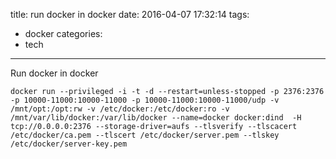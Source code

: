 title: run docker in docker
date: 2016-04-07 17:32:14
tags:
  - docker
categories:
  - tech
---
Run docker in docker
```
docker run --privileged -i -t -d --restart=unless-stopped -p 2376:2376 -p 10000-11000:10000-11000 -p 10000-11000:10000-11000/udp -v /mnt/opt:/opt:rw -v /etc/docker:/etc/docker:ro -v /mnt/var/lib/docker:/var/lib/docker --name=docker docker:dind  -H tcp://0.0.0.0:2376 --storage-driver=aufs --tlsverify --tlscacert /etc/docker/ca.pem --tlscert /etc/docker/server.pem --tlskey /etc/docker/server-key.pem
```
